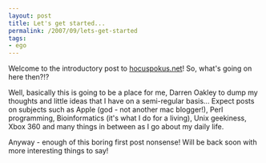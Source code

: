 ```yaml
---
layout: post
title: Let's get started...
permalink: /2007/09/lets-get-started
tags:
- ego
---
```


Welcome to the introductory post to [hocuspokus.net](http://hocuspokus.net)! So, what's going on here
then?!?

Well, basically this is going to be a place for me, Darren Oakley to dump my thoughts and little ideas
that I have on a semi-regular basis... Expect posts on subjects such as Apple (god - not another mac
blogger!), Perl programming, Bioinformatics (it's what I do for a living), Unix geekiness, Xbox 360 and
many things in between as I go about my daily life.

Anyway - enough of this boring first post nonsense! Will be back soon with more interesting things to
say!
